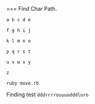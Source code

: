=== Find Char Path. 


`a b c d e`
 
`f g h i j `

`k l m n o `

`p q r s t `

`u v w x y `

`z` 

`ruby move.rb`

Finding test
`dddrrrrouuuodddloro`
